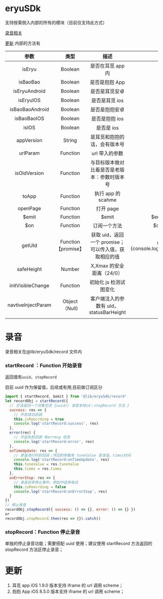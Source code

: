 # eryuSDk

支持按需倒入内部的所有的模块（目前仅支持此方式）

[录音相关](#录音)

[更新](#更新)
内部的方法有

|        参数        |        类型         |                         描述                         |                                例子                                |
| :----------------: | :-----------------: | :--------------------------------------------------: | :----------------------------------------------------------------: |
|       isEryu       |       Boolean       |                  是否在耳觅 app 内                   |                                                                    |
|      isBaoBao      |       Boolean       |                    是否是抱抱 App                    |                                                                    |
|   isEryuAndroid    |       Boolean       |                    是否是耳觅安卓                    |                                                                    |
|     isEryuIOS      |       Boolean       |                    是否是耳觅 ios                    |                                                                    |
|  isBaoBaoAndroid   |       Boolean       |                    是否是抱抱安卓                    |                                                                    |
|    isBaoBaoIOS     |       Boolean       |                    是否是抱抱 ios                    |                                                                    |
|       isIOS        |       Boolean       |                      是否是 ios                      |                                                                    |
|     appVersion     |       String        |             是耳觅和抱抱的话，会有版本号             |                                                                    |
|      urlParam      |      Function       |                    url 带入的参数                    |                                                                    |
|    isOldVersion    |      Function       |     与目标版本做对比看是否是老版本：参数时版本号     |                                                                    |
|       toApp        |      Function       |                  执行 app 的 scahme                  |                                                                    |
|      openPage      |      Function       |                      打开 page                       |                                                                    |
|       \$emit       |      Function       |                        \$emit                        |                    \$emit('name',params,still)                     |
|        \$on        |      Function       |                     订阅一个方法                     |                     \$on('name',()=>{},times)                      |
|       getUId       | Function【promise】 | 获取 uid，返回一个 promise；可以传入值，获取相应的值 | getUId().then((res)=>{console.log(res.uId)});getUId('yUId').then() |
|     safeHeight     |       Number        |              X,Xmax 的安全距离（24/0）               |                                                                    |
| initVisibleChange  |      Function       |                初始化 js 检测试图变化                |                        initVisibleChange()                         |
| navtiveInjectParam |    Object（Null)    |       客户端注入的参数有 uId，statusBarHeight        |                         准确性底，制作参考                         |
|                    |                     |                                                      |                                                                    |

# 录音

录音相关在@lib/eryuSdk/record 文件内

### startRecord ：Function 开始录音

返回值有`uuid`、`stopRecord`

目前 uuid 作为保留值，后续或有用;目前做订阅区分

```js
import { startRecord, $emit } from '@lib/eryuSdk/record'
let recordObj = startRecord({
  // 方法返回一个对象包含 {uuid// 录音本地id；stopRecord 方法 }
  success: res => {
    // 开启成功回调
    this.isReocrding = true
    console.log('startRecord:success', res)
  },
  error(res) {
    // 开启失败回调 有errmsg 信息
    console.log('startRecord:error', res)
  },
  onTimeUpdate: res => {
    // 录音进行时的回调；传回的参数有 tuneValue 音准值。times时间
    console.log('startRecord:onTimeUpdate', res)
    this.tuneValue = res.tuneValue
    this.times = res.times
  },
  onErrorStop: res => {
    // 录音异常停止事件。例如中途来电话
    this.isReocrding = false
    console.log('startRecord:onErrorStop', res)
  }
})
// 停止录音
recordObj.stopRecord({ success: () => {}, error: () => {} })
or
recordObj.stopRecord.then(res => {}).catch()
```

### stopRecord：Function 停止录音

单独的停止录音功能；需要搭配 uuid 使用；建议使用 startRecord 方法返回的 stopRecord 方法区停止录音；

# 更新

1. 耳觅 app iOS 1.9.0 版本支持 iframe 的 url 调用 scheme；
2. 抱抱 App iOS 8.5.0 版本支持 iframe 的 url 调用 scheme；

